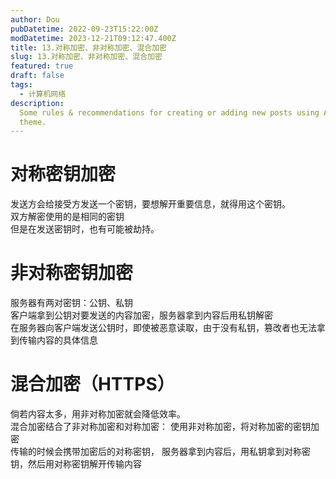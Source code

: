 ```yaml
---
author: Dou
pubDatetime: 2022-09-23T15:22:00Z
modDatetime: 2023-12-21T09:12:47.400Z
title: 13.对称加密、非对称加密、混合加密
slug: 13.对称加密、非对称加密、混合加密
featured: true
draft: false
tags:
  - 计算机网络
description:
  Some rules & recommendations for creating or adding new posts using AstroPaper
  theme.
---
```


# **对称密钥加密**
发送方会给接受方发送一个密钥，要想解开重要信息，就得用这个密钥。<br />双方解密使用的是相同的密钥<br />但是在发送密钥时，也有可能被劫持。
# 非对称密钥加密
服务器有两对密钥：公钥、私钥<br />客户端拿到公钥对要发送的内容加密，服务器拿到内容后用私钥解密<br />在服务器向客户端发送公钥时，即使被恶意读取，由于没有私钥，篡改者也无法拿到传输内容的具体信息
# 混合加密（HTTPS）
倘若内容太多，用非对称加密就会降低效率。<br />混合加密结合了非对称加密和对称加密： 使用非对称加密，将对称加密的密钥加密<br />传输的时候会携带加密后的对称密钥， 服务器拿到内容后，用私钥拿到对称密钥，然后用对称密钥解开传输内容
